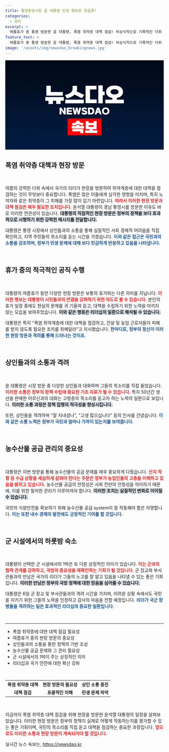 ```yaml
---
title: 통영중앙시장 윤 대통령 민생 행보로 웃음꽃!
categories:
  - 정치
excerpt: >
  여름휴가 중 통영 방문한 윤 대통령, 폭염 취약층 대책 점검! 비상식적으로 기록적인 더위 속, 국민과 소통하며 현장 목소리를 듣는 윤 대통령의 모습이 눈길을 사로잡았다.
feature_text: >
  여름휴가 중 통영 방문한 윤 대통령, 폭염 취약층 대책 점검! 비상식적으로 기록적인 더위 속, 국민과 소통하며 현장 목소리를 듣는 윤 대통령의 모습이 눈길을 사로잡았다.
image: '/assets/img/newsdao_breakingnews.jpg'
---
```


<p><img src="/assets/img/newsdao_breakingnews.jpg" alt="koreaapp 속보" /></p>

<h2 data-ke-size="size26">폭염 취약층 대책과 현장 방문</h2>

<p data-ke-size="size16">&nbsp;</p>

<p>여름의 강력한 더위 속에서 국가의 리더가 현장을 방문하여 취약계층에 대한 대책을 점검하는 것이 무엇보다 중요합니다. 폭염은 많은 이들에게 심각한 영향을 미치며, 특히 노약자와 같은 취약층이 그 피해를 가장 많이 입기 마련입니다. <b><span style="color: #ee2323;">따라서 이러한 현장 방문과 대책 점검은 매우 필요한 조치입니다.</span></b> 윤석열 대통령이 경남 통영시를 방문한 이유도 바로 이러한 연관성이 있습니다. <b><span style="background-color: #21538527;">대통령의 직접적인 현장 방문은 정부의 정책을 보다 효과적으로 시행하기 위한 강력한 메시지를 전달합니다.</span></b> </p>

<p>대통령은 통영 시장에서 상인들과의 소통을 통해 실질적인 사회 경제적 어려움을 직접 확인하고, 지역 주민들의 목소리를 듣는 시간을 가졌습니다. <b><span style="color: #1a5490;">이와 같은 접근은 국민과의 소통을 강조하며, 정부가 민생 문제에 대해 보다 민감하게 반응하고 있음을 나타냅니다.</span></b> </p>

<p data-ke-size="size16">&nbsp;</p>

<h2 data-ke-size="size26">휴가 중의 적극적인 공직 수행</h2>

<p data-ke-size="size16">&nbsp;</p>

<p>대통령의 여름휴가 동안 다양한 현장 방문은 보통의 휴가와는 다른 의미를 지닙니다. <b><span style="color: #ee2323;">이러한 행보는 대통령이 시민들과의 연결을 강화하기 위한 의도로 볼 수 있습니다.</span></b> 본인의 휴가 일정 중에도 현실의 문제를 귀 기울여 듣고, 대책을 수립하기 위한 노력을 아끼지 않는 모습을 보여주었습니다. <b><span style="background-color: #21538527;">이와 같은 행동은 리더십의 일환으로 해석될 수 있습니다.</span></b> </p>

<p>대통령은 특히 "폭염 취약계층에 대한 대책을 점검하고, 건설 및 농업 근로자들이 피해를 받지 않도록 필요한 조치를 취해달라"고 지시했습니다. <b><span style="color: #1a5490;">한마디로, 정부의 정신이 이러한 현장 방문과 격려를 통해 드러나는 것이죠.</span></b> </p>

<p data-ke-size="size16">&nbsp;</p>

<h2 data-ke-size="size26">상인들과의 소통과 격려</h2>

<p data-ke-size="size16">&nbsp;</p>

<p>윤 대통령은 시장 방문 중 다양한 상인들과 대화하며 그들의 목소리를 직접 들었습니다. <b><span style="color: #ee2323;">이러한 소통은 정부의 정책 수립에 중요한 기초 자료가 될 수 있습니다.</span></b> 특히 50년간 생선을 판매한 어르신과의 대화는 고령층의 목소리를 듣고자 하는 노력의 일환으로 보입니다. <b><span style="background-color: #21538527;">이러한 소통 과정은 정책 집행의 적극성을 향상시킵니다.</span></b> </p>

<p>또한, 상인들을 격려하며 "잘 지내셨나", "고생 많으십니다" 등의 인사를 건넸습니다. <b><span style="color: #1a5490;">이와 같은 소통 노력은 정부가 국민과 얼마나 가까이 있는지를 보여줍니다.</span></b> </p>

<p data-ke-size="size16">&nbsp;</p>

<h2 data-ke-size="size26">농수산물 공급 관리의 중요성</h2>

<p data-ke-size="size16">&nbsp;</p>

<p>대통령은 이번 방문을 통해 농수산물의 공급 문제를 매우 중요하게 다뤘습니다. <b><span style="color: #ee2323;">산지 작황 등 수급 상황을 세심하게 살펴야 한다는 주문은 정부가 농업인들의 고충을 이해하고 있음을 밝히고 있습니다.</span></b> 농수산물 공급의 안정성은 사회 전반의 안정성을 의미하기 때문에, 이를 위한 철저한 관리가 이루어져야 합니다. <b><span style="background-color: #21538527;">이러한 조치는 실질적인 변화로 이어질 수 있습니다.</span></b> </p>

<p>국민의 식량안전을 확보하기 위해 농수산물 공급 system이 잘 작동해야 함은 자명합니다. <b><span style="color: #1a5490;">이는 또한 내수 경제의 발전에도 긍정적인 기여를 할 것입니다.</span></b> </p>

<p data-ke-size="size16">&nbsp;</p>

<h2 data-ke-size="size26">군 시설에서의 하룻밤 숙소</h2>

<p data-ke-size="size16">&nbsp;</p>

<p>대통령이 선택한 군 시설에서의 1박은 또 다른 상징적인 의미가 있습니다. <b><span style="color: #ee2323;">이는 군과의 협력 관계를 강화하고, 국방의 중요성을 재확인하는 기회가 될 것입니다.</span></b> 군 장교와 부사관들과의 만남은 국가의 리더가 그들의 노고를 잘 알고 있음을 나타낼 수 있는 좋은 기회입니다. <b><span style="background-color: #21538527;">이러한 만남은 정부의 국방 정책에 대한 믿음을 심어줄 수 있습니다.</span></b> </p>

<p>대통령은 6일 군 장교 및 부사관들과의 격려 시간을 가지며, 어려운 상황 속에서도 국민을 지키기 위한 그들의 노력을 인정하고 감사의 마음을 전할 예정입니다. <b><span style="color: #1a5490;">리더가 국군 장병들을 격려하는 일은 효과적인 리더십의 중요한 일환입니다.</span></b> </p>

<p data-ke-size="size16">&nbsp;</p>

<hr>

<ul>
<li>폭염 취약층에 대한 대책 점검 필요성</li>
<li>여름휴가 중의 현장 방문의 중요성</li>
<li>상인들과의 소통을 통한 정책의 기반 조성</li>
<li>농수산물 공급 문제와 그 관리 필요성</li>
<li>군 시설에서의 1박이 주는 상징적인 의미</li>
<li>리더십과 국가 안전에 대한 확신 강화</li>
</ul>

<p data-ke-size="size16">&nbsp;</p>

<table>
<tr>
<td style="text-align: center; height: 17px;"><b>폭염 취약층 대책</b></td>
<td style="text-align: center; height: 17px;"><b>현장 방문의 필요성</b></td>
<td style="text-align: center; height: 17px;"><b>상인 소통 증진</b></td>
</tr>
<tr>
<td style="text-align: center; height: 17px;"><b>대책 점검</b></td>
<td style="text-align: center; height: 17px;"><b>포괄적인 이해</b></td>
<td style="text-align: center; height: 17px;"><b>민생 문제 파악</b></td>
</tr>
</table>

<p data-ke-size="size16">&nbsp;</p>

<p>지금까지 폭염 취약층 대책 점검을 위해 현장을 방문한 윤석열 대통령의 일정을 살펴보았습니다. 이러한 현장 방문은 정부의 정책이 실제로 어떻게 작동하는지를 평가할 수 있는 좋은 기회이며, 국민의 목소리를 직접 듣고 대책을 점검하는 중요한 과정입니다. <b><span style="color: #ee2323;">앞으로도 이러한 소통과 현장 방문이 계속되어야 할 것입니다.</span></b></p>
실시간 뉴스 속보는, <a href="https://newsdao.kr" rel="dofollow">https://newsdao.kr</a>


